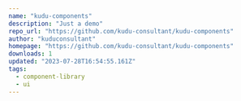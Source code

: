 ```yaml
---
name: "kudu-components"
description: "Just a demo"
repo_url: "https://github.com/kudu-consultant/kudu-components"
author: "kuduconsultant"
homepage: "https://github.com/kudu-consultant/kudu-components"
downloads: 1
updated: "2023-07-28T16:54:55.161Z"
tags: 
  - component-library
  - ui
---
```

